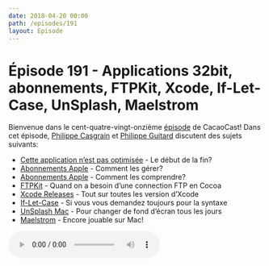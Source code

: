 ```yaml
---
date: 2018-04-20 00:00
path: /episodes/191
layout: Episode
---
```

# Épisode 191 - Applications 32bit, abonnements, FTPKit, Xcode, If-Let-Case, UnSplash, Maelstrom
<p>Bienvenue dans le cent-quatre-vingt-onzième <a href="https://cacaocast.com/media/cacaocast_191.mp3" title="CacaoCast Episode 191">épisode</a> de CacaoCast! Dans cet épisode, <a href="http://www.twitter.com/philippec" title="Philippe Casgrain sur Twitter">Philippe Casgrain</a> et <a href="http://www.twitter.com/philippeguitard" title="Philippe Guitard sur Twitter">Philippe Guitard</a> discutent des sujets suivants:</p>
<ul><li><a href="https://support.apple.com/en-us/HT208436" title="Cette application n’est pas optimisée">Cette application n’est pas optimisée</a> - Le début de la fin?</li>
<li><a href="http://manageapplesubscriptions.com" title="Abonnements Apple">Abonnements Apple</a> - Comment les gérer?</li>
<li><a href="http://ikennd.ac/blog/2018/04/app-store-subscriptions-and-you/" title="Abonnements Apple">Abonnements Apple</a> - Comment les comprendre?</li>
<li><a href="https://github.com/PeqNP/FTPKit" title="FTPKit">FTPKit</a> - Quand on a besoin d’une connection FTP en Cocoa</li>
<li><a href="http://xcodereleases.com" title="Xcode Releases">Xcode Releases</a> - Tout sur toutes les version d’Xcode</li>
<li><a href="http://fuckingifcaseletsyntax.com" title="If-Let-Case">If-Let-Case</a> - Si vous vous demandez toujours pour la syntaxe</li>
<li><a href="https://itunes.apple.com/us/app/unsplash-wallpapers/id1284863847?mt=12" title="UnSplash Mac">UnSplash Mac</a> - Pour changer de fond d’écran tous les jours</li>
<li><a href="http://www.libsdl.org/projects/Maelstrom/binary.html" title="Maelstrom">Maelstrom</a> - Encore jouable sur Mac!</li>
</ul>
<p><audio controls><source src="https://cacaocast.com/media/cacaocast_191.mp3" type="audio/mpeg"><source src="https://cacaocast.com/media/cacaocast_191.mp3" type="audio/mp4">Votre navigateur ne supporte pas l'élément audio / Your browser does not support the audio element.</audio></p>
